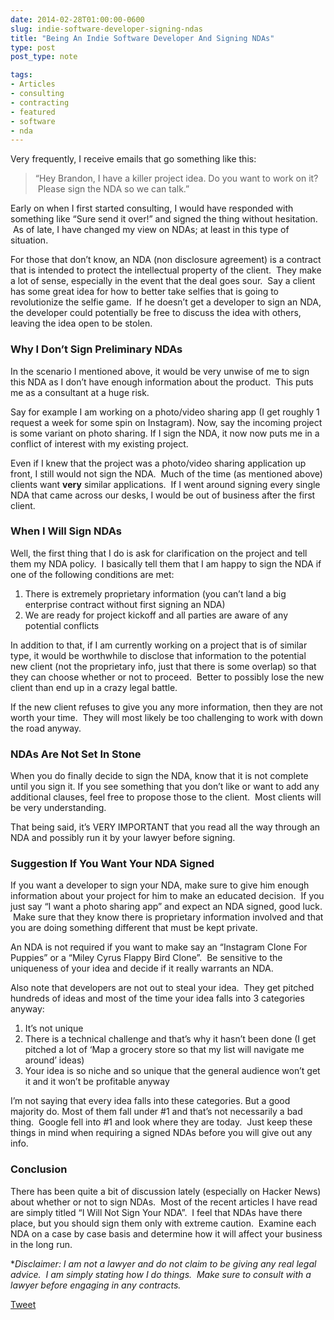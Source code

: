 ```yaml
---
date: 2014-02-28T01:00:00-0600
slug: indie-software-developer-signing-ndas
title: "Being An Indie Software Developer And Signing NDAs"
type: post
post_type: note

tags:
- Articles
- consulting
- contracting
- featured
- software
- nda
---
```

Very frequently, I receive emails that go something like this:



> 
> “Hey Brandon, I have a killer project idea. Do you want to work on it?  Please sign the NDA so we can talk.”
> 
> 
> 


Early on when I first started consulting, I would have responded with something like “Sure send it over!” and signed the thing without hesitation.  As of late, I have changed my view on NDAs; at least in this type of situation.


For those that don’t know, an NDA (non disclosure agreement) is a contract that is intended to protect the intellectual property of the client.  They make a lot of sense, especially in the event that the deal goes sour.  Say a client has some great idea for how to better take selfies that is going to revolutionize the selfie game.  If he doesn’t get a developer to sign an NDA, the developer could potentially be free to discuss the idea with others, leaving the idea open to be stolen.


### Why I Don’t Sign Preliminary NDAs


In the scenario I mentioned above, it would be very unwise of me to sign this NDA as I don’t have enough information about the product.  This puts me as a consultant at a huge risk.


Say for example I am working on a photo/video sharing app (I get roughly 1 request a week for some spin on Instagram). Now, say the incoming project is some variant on photo sharing. If I sign the NDA, it now now puts me in a conflict of interest with my existing project.


Even if I knew that the project was a photo/video sharing application up front, I still would not sign the NDA.  Much of the time (as mentioned above) clients want **very** similar applications.  If I went around signing every single NDA that came across our desks, I would be out of business after the first client.


### When I Will Sign NDAs


Well, the first thing that I do is ask for clarification on the project and tell them my NDA policy.  I basically tell them that I am happy to sign the NDA if one of the following conditions are met:


1. There is extremely proprietary information (you can’t land a big enterprise contract without first signing an NDA)
2. We are ready for project kickoff and all parties are aware of any potential conflicts


In addition to that, if I am currently working on a project that is of similar type, it would be worthwhile to disclose that information to the potential new client (not the proprietary info, just that there is some overlap) so that they can choose whether or not to proceed.  Better to possibly lose the new client than end up in a crazy legal battle.


If the new client refuses to give you any more information, then they are not worth your time.  They will most likely be too challenging to work with down the road anyway.


### NDAs Are Not Set In Stone


When you do finally decide to sign the NDA, know that it is not complete until you sign it. If you see something that you don’t like or want to add any additional clauses, feel free to propose those to the client.  Most clients will be very understanding.


That being said, it’s VERY IMPORTANT that you read all the way through an NDA and possibly run it by your lawyer before signing.


### Suggestion If You Want Your NDA Signed


If you want a developer to sign your NDA, make sure to give him enough information about your project for him to make an educated decision.  If you just say “I want a photo sharing app” and expect an NDA signed, good luck.  Make sure that they know there is proprietary information involved and that you are doing something different that must be kept private.


An NDA is not required if you want to make say an “Instagram Clone For Puppies” or a “Miley Cyrus Flappy Bird Clone”.  Be sensitive to the uniqueness of your idea and decide if it really warrants an NDA.


Also note that developers are not out to steal your idea.  They get pitched hundreds of ideas and most of the time your idea falls into 3 categories anyway:


1. It’s not unique
2. There is a technical challenge and that’s why it hasn’t been done (I get pitched a lot of ‘Map a grocery store so that my list will navigate me around’ ideas)
3. Your idea is so niche and so unique that the general audience won’t get it and it won’t be profitable anyway


I’m not saying that every idea falls into these categories. But a good majority do. Most of them fall under #1 and that’s not necessarily a bad thing.  Google fell into #1 and look where they are today.  Just keep these things in mind when requiring a signed NDAs before you will give out any info.


### Conclusion


There has been quite a bit of discussion lately (especially on Hacker News) about whether or not to sign NDAs.  Most of the recent articles I have read are simply titled “I Will Not Sign Your NDA”.  I feel that NDAs have there place, but you should sign them only with extreme caution.  Examine each NDA on a case by case basis and determine how it will affect your business in the long run.


\**Disclaimer: I am not a lawyer and do not claim to be giving any real legal advice.  I am simply stating how I do things.  Make sure to consult with a lawyer before engaging in any contracts.*



[Tweet](http://twitter.com/share)

